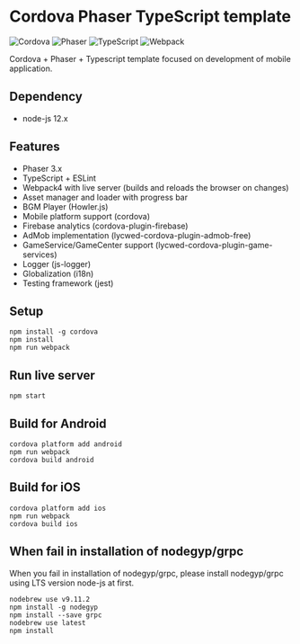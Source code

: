 # Cordova Phaser TypeScript template

![Cordova](http://i.imgur.com/HNRXZ0o.png)
![Phaser](http://i.imgur.com/9M26w5m.png)
![TypeScript](http://i.imgur.com/5MWne89.png)
![Webpack](http://i.imgur.com/HFApsAJ.png)

Cordova + Phaser + Typescript template focused on development of mobile
application.

## Dependency

- node-js 12.x


## Features

- Phaser 3.x
- TypeScript + ESLint
- Webpack4 with live server (builds and reloads the browser on changes)
- Asset manager and loader with progress bar
- BGM Player (Howler.js)
- Mobile platform support (cordova)
- Firebase analytics (cordova-plugin-firebase)
- AdMob implementation (lycwed-cordova-plugin-admob-free)
- GameService/GameCenter support (lycwed-cordova-plugin-game-services)
- Logger (js-logger)
- Globalization (i18n)
- Testing framework (jest)

## Setup

```
npm install -g cordova
npm install
npm run webpack
```

## Run live server

```
npm start
```

## Build for Android

```
cordova platform add android
npm run webpack
cordova build android
```

## Build for iOS

```
cordova platform add ios
npm run webpack
cordova build ios
```

## When fail in installation of nodegyp/grpc

When you fail in installation of nodegyp/grpc, please install 
nodegyp/grpc using LTS version node-js at first.

```
nodebrew use v9.11.2
npm install -g nodegyp
npm install --save grpc
nodebrew use latest
npm install
```

